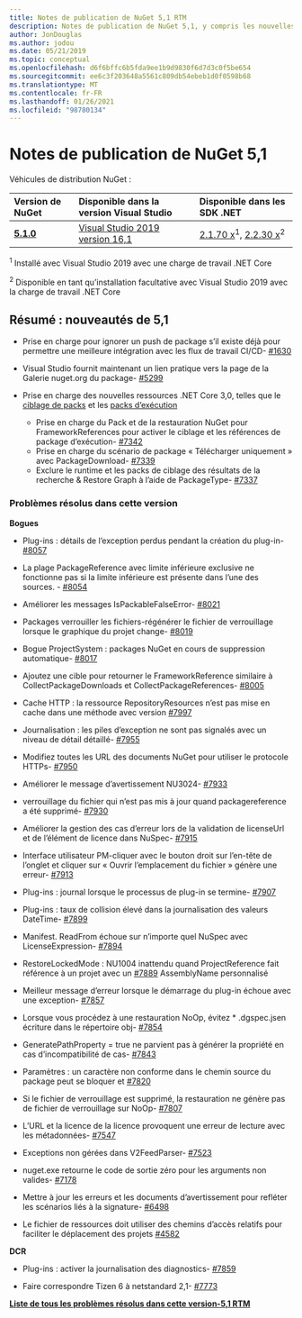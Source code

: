 ```yaml
---
title: Notes de publication de NuGet 5,1 RTM
description: Notes de publication de NuGet 5,1, y compris les nouvelles fonctionnalités, les correctifs de bogues et DCR.
author: JonDouglas
ms.author: jodou
ms.date: 05/21/2019
ms.topic: conceptual
ms.openlocfilehash: d6f6bffc6b5fda9ee1b9d9830f6d7d3c0f5be654
ms.sourcegitcommit: ee6c3f203648a5561c809db54ebeb1d0f0598b68
ms.translationtype: MT
ms.contentlocale: fr-FR
ms.lasthandoff: 01/26/2021
ms.locfileid: "98780134"
---
```

# <a name="nuget-51-release-notes"></a>Notes de publication de NuGet 5,1

Véhicules de distribution NuGet :

| Version de NuGet | Disponible dans la version Visual Studio| Disponible dans les SDK .NET|
|:---|:---|:---|
| [**5.1.0**](https://nuget.org/downloads) | [Visual Studio 2019 version 16,1](https://visualstudio.microsoft.com/downloads/) | [2.1.70 x](https://dotnet.microsoft.com/download/dotnet-core/2.1)<sup>1</sup>, [2.2.30 x](https://dotnet.microsoft.com/download/dotnet-core/2.2)<sup>2</sup> |

<sup>1</sup> Installé avec Visual Studio 2019 avec une charge de travail .NET Core 

<sup>2</sup> Disponible en tant qu’installation facultative avec Visual Studio 2019 avec la charge de travail .NET Core

## <a name="summary-whats-new-in-51"></a>Résumé : nouveautés de 5,1

* Prise en charge pour ignorer un push de package s’il existe déjà pour permettre une meilleure intégration avec les flux de travail CI/CD- [#1630](https://github.com/NuGet/Home/issues/1630#issuecomment-483461100)

* Visual Studio fournit maintenant un lien pratique vers la page de la Galerie nuget.org du package- [#5299](https://github.com/NuGet/Home/issues/5299#issuecomment-494458510)

* Prise en charge des nouvelles ressources .NET Core 3,0, telles que le [ciblage de packs](https://github.com/dotnet/cli/issues/10006) et les [packs d’exécution](https://github.com/dotnet/cli/issues/10007)
  * Prise en charge du Pack et de la restauration NuGet pour FrameworkReferences pour activer le ciblage et les références de package d’exécution- [#7342](https://github.com/NuGet/Home/issues/7342)
  * Prise en charge du scénario de package « Télécharger uniquement » avec PackageDownload- [#7339](https://github.com/NuGet/Home/issues/7339)
  * Exclure le runtime et les packs de ciblage des résultats de la recherche & Restore Graph à l’aide de PackageType- [#7337](https://github.com/NuGet/Home/issues/7337)

### <a name="issues-fixed-in-this-release"></a>Problèmes résolus dans cette version

**Bogues**

* Plug-ins : détails de l’exception perdus pendant la création du plug-in- [#8057](https://github.com/NuGet/Home/issues/8057)

* La plage PackageReference avec limite inférieure exclusive ne fonctionne pas si la limite inférieure est présente dans l’une des sources. - [#8054](https://github.com/NuGet/Home/issues/8054)

* Améliorer les messages IsPackableFalseError- [#8021](https://github.com/NuGet/Home/issues/8021)

* Packages verrouiller les fichiers-régénérer le fichier de verrouillage lorsque le graphique du projet change- [#8019](https://github.com/NuGet/Home/issues/8019)

* Bogue ProjectSystem : packages NuGet en cours de suppression automatique- [#8017](https://github.com/NuGet/Home/issues/8017)

* Ajoutez une cible pour retourner le FrameworkReference similaire à CollectPackageDownloads et CollectPackageReferences- [#8005](https://github.com/NuGet/Home/issues/8005)

* Cache HTTP : la ressource RepositoryResources n’est pas mise en cache dans une méthode avec version [#7997](https://github.com/NuGet/Home/issues/7997)

* Journalisation : les piles d’exception ne sont pas signalés avec un niveau de détail détaillé- [#7955](https://github.com/NuGet/Home/issues/7955)

* Modifiez toutes les URL des documents NuGet pour utiliser le protocole HTTPs- [#7950](https://github.com/NuGet/Home/issues/7950)

* Améliorer le message d’avertissement NU3024- [#7933](https://github.com/NuGet/Home/issues/7933)

* verrouillage du fichier qui n’est pas mis à jour quand packagereference a été supprimé- [#7930](https://github.com/NuGet/Home/issues/7930)

* Améliorer la gestion des cas d’erreur lors de la validation de licenseUrl et de l’élément de licence dans NuSpec- [#7915](https://github.com/NuGet/Home/issues/7915)

* Interface utilisateur PM-cliquer avec le bouton droit sur l’en-tête de l’onglet et cliquer sur « Ouvrir l’emplacement du fichier » génère une erreur- [#7913](https://github.com/NuGet/Home/issues/7913)

* Plug-ins : journal lorsque le processus de plug-in se termine- [#7907](https://github.com/NuGet/Home/issues/7907)

* Plug-ins : taux de collision élevé dans la journalisation des valeurs DateTime- [#7899](https://github.com/NuGet/Home/issues/7899)

* Manifest. ReadFrom échoue sur n’importe quel NuSpec avec LicenseExpression- [#7894](https://github.com/NuGet/Home/issues/7894)

* RestoreLockedMode : NU1004 inattendu quand ProjectReference fait référence à un projet avec un [#7889](https://github.com/NuGet/Home/issues/7889) AssemblyName personnalisé

* Meilleur message d’erreur lorsque le démarrage du plug-in échoue avec une exception- [#7857](https://github.com/NuGet/Home/issues/7857)

* Lorsque vous procédez à une restauration NoOp, évitez * .dgspec.jsen écriture dans le répertoire obj- [#7854](https://github.com/NuGet/Home/issues/7854)

* GeneratePathProperty = true ne parvient pas à générer la propriété en cas d’incompatibilité de cas- [#7843](https://github.com/NuGet/Home/issues/7843)

* Paramètres : un caractère non conforme dans le chemin source du package peut se bloquer et [#7820](https://github.com/NuGet/Home/issues/7820)

* Si le fichier de verrouillage est supprimé, la restauration ne génère pas de fichier de verrouillage sur NoOp- [#7807](https://github.com/NuGet/Home/issues/7807)

* L’URL et la licence de la licence provoquent une erreur de lecture avec les métadonnées- [#7547](https://github.com/NuGet/Home/issues/7547)

* Exceptions non gérées dans V2FeedParser- [#7523](https://github.com/NuGet/Home/issues/7523)

* nuget.exe retourne le code de sortie zéro pour les arguments non valides- [#7178](https://github.com/NuGet/Home/issues/7178)

* Mettre à jour les erreurs et les documents d’avertissement pour refléter les scénarios liés à la signature- [#6498](https://github.com/NuGet/Home/issues/6498)

* Le fichier de ressources doit utiliser des chemins d’accès relatifs pour faciliter le déplacement des projets [#4582](https://github.com/NuGet/Home/issues/4582)

**DCR**

* Plug-ins : activer la journalisation des diagnostics- [#7859](https://github.com/NuGet/Home/issues/7859)

* Faire correspondre Tizen 6 à netstandard 2,1- [#7773](https://github.com/NuGet/Home/issues/7773)

**[Liste de tous les problèmes résolus dans cette version-5,1 RTM](https://github.com/nuget/home/issues?q=is%3Aissue+is%3Aclosed+milestone%3A%225.1")**
